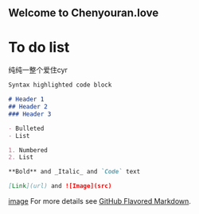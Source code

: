 ## Welcome to Chenyouran.love



# To do list

纯纯一整个爱住cyr

```markdown
Syntax highlighted code block

# Header 1
## Header 2
### Header 3

- Bulleted
- List

1. Numbered
2. List

**Bold** and _Italic_ and `Code` text

[Link](url) and ![Image](src)
```
[image](https://files-1301296030.cos.ap-chengdu.myqcloud.com/uploads/2021/11/02/o_1fje5k5uu1dldh458p31q07r6rd.jpeg)
For more details see [GitHub Flavored Markdown](https://guides.github.com/features/mastering-markdown/).
